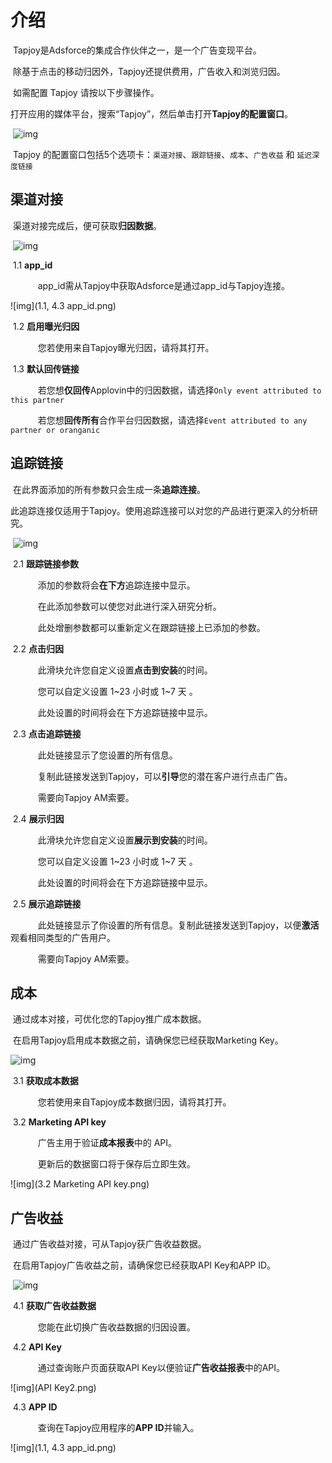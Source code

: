 # 介绍

​     Tapjoy是Adsforce的集成合作伙伴之一，是一个广告变现平台。

​     除基于点击的移动归因外，Tapjoy还提供费用，广告收入和浏览归因。

​     如需配置 Tapjoy 请按以下步骤操作。

​     打开应用的媒体平台，搜索“Tapjoy”，然后单击打开**Tapjoy的配置窗口**。

​     ![img](Tapjoy1.png)

​     Tapjoy 的配置窗口包括5个选项卡：`渠道对接`、`跟踪链接`、`成本`、`广告收益` 和 `延迟深度链接`      


## 渠道对接

​     渠道对接完成后，便可获取**归因数据**。     

​     ![img](Tapjoy2.png)

​     1.1 **app_id**

        app_id需从Tapjoy中获取Adsforce是通过app_id与Tapjoy连接。 

![img](1.1, 4.3 app_id.png)

​     1.2 **启用曝光归因**

        您若使用来自Tapjoy曝光归因，请将其打开。

​     1.3 **默认回传链接**

        若您想**仅回传**Applovin中的归因数据，请选择`Only event attributed to this partner`

        若您想**回传所有**合作平台归因数据，请选择`Event attributed to any partner or oranganic`


## 追踪链接

​     在此界面添加的所有参数只会生成一条**追踪连接**。

​     此追踪连接仅适用于Tapjoy。使用追踪连接可以对您的产品进行更深入的分析研究。

​     ![img](Tapjoy3.png)

​     2.1 **跟踪链接参数**

        添加的参数将会**在下方**追踪连接中显示。

        在此添加参数可以使您对此进行深入研究分析。

        此处增删参数都可以重新定义在跟踪链接上已添加的参数。

​     2.2 **点击归因**

        此滑块允许您自定义设置**点击到安装**的时间。

        您可以自定义设置 1~23 小时或 1~7 天 。

        此处设置的时间将会在下方追踪链接中显示。

​     2.3 **点击追踪链接**

        此处链接显示了您设置的所有信息。

        复制此链接发送到Tapjoy，可以**引导**您的潜在客户进行点击广告。

        需要向Tapjoy AM索要。

​     2.4 **展示归因**

        此滑块允许您自定义设置**展示到安装**的时间。

        您可以自定义设置 1~23 小时或 1~7 天 。

        此处设置的时间将会在下方追踪链接中显示。

​      2.5 **展示追踪链接**

        此处链接显示了你设置的所有信息。复制此链接发送到Tapjoy，以便**激活**观看相同类型的广告用户。

        需要向Tapjoy AM索要。                                                               


## 成本

​     通过成本对接，可优化您的Tapjoy推广成本数据。

​     在启用Tapjoy启用成本数据之前，请确保您已经获取Marketing Key。

![img](tapjoy4.png)

​     3.1 **获取成本数据**

        您若使用来自Tapjoy成本数据归因，请将其打开。

​     3.2 **Marketing API key**

        广告主用于验证**成本报表**中的 API。

        更新后的数据窗口将于保存后立即生效。

![img](3.2 Marketing API key.png)


## 广告收益

​     通过广告收益对接，可从Tapjoy获广告收益数据。

​     在启用Tapjoy广告收益之前，请确保您已经获取API Key和APP ID。

​     ![img](Tapjoy5.png)

​     4.1 **获取广告收益数据**

        您能在此切换广告收益数据的归因设置。

​     4.2 **API Key**

        通过查询账户页面获取API Key以便验证**广告收益报表**中的API。

![img](API Key2.png)

​     4.3 **APP ID**

        查询在Tapjoy应用程序的**APP ID**并输入。

![img](1.1, 4.3 app_id.png)
